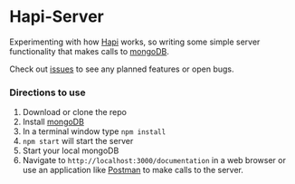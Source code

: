 # Hapi-Server

Experimenting with how [Hapi](https://hapijs.com/) works, so writing some simple server functionality that makes calls to [mongoDB](https://www.mongodb.com/).

Check out [issues](https://github.com/deeheber/hapi-server/issues) to see any planned features or open bugs.

### Directions to use
1. Download or clone the repo
2. Install [mongoDB](https://www.mongodb.com/)
3. In a terminal window type `npm install`
4. `npm start` will start the server 
5. Start your local mongoDB
6. Navigate to `http://localhost:3000/documentation` in a web browser or use an application like [Postman](https://www.getpostman.com/) to make calls to the server.
